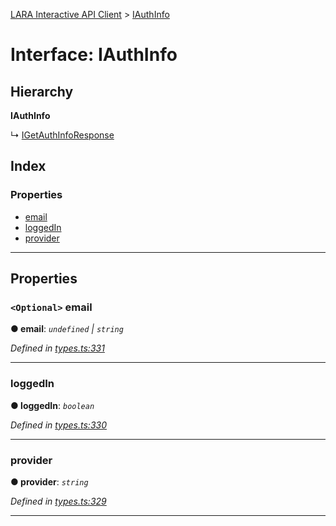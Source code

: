 [LARA Interactive API Client](../README.md) > [IAuthInfo](../interfaces/iauthinfo.md)

# Interface: IAuthInfo

## Hierarchy

**IAuthInfo**

↳  [IGetAuthInfoResponse](igetauthinforesponse.md)

## Index

### Properties

* [email](iauthinfo.md#email)
* [loggedIn](iauthinfo.md#loggedin)
* [provider](iauthinfo.md#provider)

---

## Properties

<a id="email"></a>

### `<Optional>` email

**● email**: *`undefined` \| `string`*

*Defined in [types.ts:331](../../../lara-typescript/src/interactive-api-client/types.ts#L331)*

___
<a id="loggedin"></a>

###  loggedIn

**● loggedIn**: *`boolean`*

*Defined in [types.ts:330](../../../lara-typescript/src/interactive-api-client/types.ts#L330)*

___
<a id="provider"></a>

###  provider

**● provider**: *`string`*

*Defined in [types.ts:329](../../../lara-typescript/src/interactive-api-client/types.ts#L329)*

___

